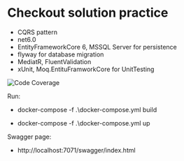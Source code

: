 # Checkout solution practice
- CQRS pattern
- net6.0
- EntityFrameworkCore 6, MSSQL Server for persistence
- flyway for database migration 
- MediatR, FluentValidation
- xUnit, Moq.EntituFramworkCore for UnitTesting

![Code Coverage](https://img.shields.io/badge/Code%20Coverage-37%25-success?style=flat)

Run:

- docker-compose -f .\docker-compose.yml build

- docker-compose -f .\docker-compose.yml up

Swagger page:

- http://localhost:7071/swagger/index.html


